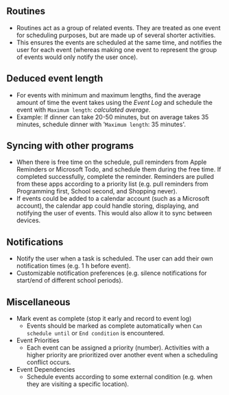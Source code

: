 ## Routines
* Routines act as a group of related events. They are treated as one event for scheduling purposes, but are made up of several shorter activities.
* This ensures the events are scheduled at the same time, and notifies the user for each event (whereas making one event to represent the group of events would only notify the user once).

## Deduced event length
* For events with minimum and maximum lengths, find the average amount of time the event takes using the *Event Log* and schedule the event with `Maximum length`: *calculated average*.
* Example: If dinner can take 20-50 minutes, but on average takes 35 minutes, schedule dinner with '`Maximum length`: 35 minutes'.

## Syncing with other programs
* When there is free time on the schedule, pull reminders from Apple Reminders or Microsoft Todo, and schedule them during the free time. If completed successfully, complete the reminder. Reminders are pulled from these apps according to a priority list (e.g. pull reminders from Programming first, School second, and Shopping never).
* If events could be added to a calendar account (such as a Microsoft account), the calendar app could handle storing, displaying, and notifying the user of events. This would also allow it to sync between devices.

## Notifications
* Notify the user when a task is scheduled. The user can add their own notification times (e.g. 1 h before event).
* Customizable notification preferences (e.g. silence notifications for start/end of different school periods).

## Miscellaneous
* Mark event as complete (stop it early and record to event log)
	* Events should be marked as complete automatically when `Can schedule until` or `End condition` is encountered.
* Event Priorities
	* Each event can be assigned a priority (number). Activities with a higher priority are prioritized over another event when a scheduling conflict occurs.
* Event Dependencies
	* Schedule events according to some external condition (e.g. when they are visiting a specific location).